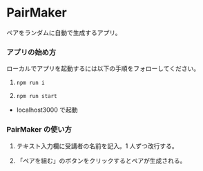 # PairMaker

ペアをランダムに自動で生成するアプリ。

### アプリの始め方

ローカルでアプリを起動するには以下の手順をフォローしてください。

1.  `npm run i`

2.  `npm run start`

- localhost3000 で起動

### PairMaker の使い方

1. テキスト入力欄に受講者の名前を記入。1 人ずつ改行する。

2. 「ペアを組む」のボタンをクリックするとペアが生成される。
